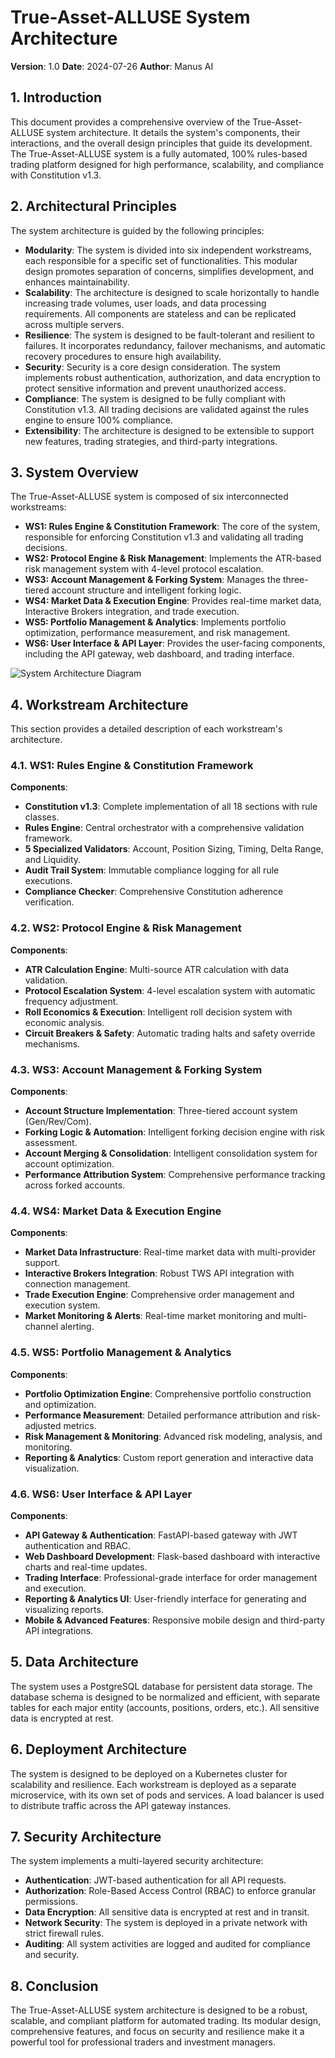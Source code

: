 # True-Asset-ALLUSE System Architecture

**Version**: 1.0
**Date**: 2024-07-26
**Author**: Manus AI

## 1. Introduction

This document provides a comprehensive overview of the True-Asset-ALLUSE system architecture. It details the system's components, their interactions, and the overall design principles that guide its development. The True-Asset-ALLUSE system is a fully automated, 100% rules-based trading platform designed for high performance, scalability, and compliance with Constitution v1.3.

## 2. Architectural Principles

The system architecture is guided by the following principles:

- **Modularity**: The system is divided into six independent workstreams, each responsible for a specific set of functionalities. This modular design promotes separation of concerns, simplifies development, and enhances maintainability.
- **Scalability**: The architecture is designed to scale horizontally to handle increasing trade volumes, user loads, and data processing requirements. All components are stateless and can be replicated across multiple servers.
- **Resilience**: The system is designed to be fault-tolerant and resilient to failures. It incorporates redundancy, failover mechanisms, and automatic recovery procedures to ensure high availability.
- **Security**: Security is a core design consideration. The system implements robust authentication, authorization, and data encryption to protect sensitive information and prevent unauthorized access.
- **Compliance**: The system is designed to be fully compliant with Constitution v1.3. All trading decisions are validated against the rules engine to ensure 100% compliance.
- **Extensibility**: The architecture is designed to be extensible to support new features, trading strategies, and third-party integrations.

## 3. System Overview

The True-Asset-ALLUSE system is composed of six interconnected workstreams:

- **WS1: Rules Engine & Constitution Framework**: The core of the system, responsible for enforcing Constitution v1.3 and validating all trading decisions.
- **WS2: Protocol Engine & Risk Management**: Implements the ATR-based risk management system with 4-level protocol escalation.
- **WS3: Account Management & Forking System**: Manages the three-tiered account structure and intelligent forking logic.
- **WS4: Market Data & Execution Engine**: Provides real-time market data, Interactive Brokers integration, and trade execution.
- **WS5: Portfolio Management & Analytics**: Implements portfolio optimization, performance measurement, and risk management.
- **WS6: User Interface & API Layer**: Provides the user-facing components, including the API gateway, web dashboard, and trading interface.

![System Architecture Diagram](system_architecture.png)

## 4. Workstream Architecture

This section provides a detailed description of each workstream's architecture.

### 4.1. WS1: Rules Engine & Constitution Framework

**Components**:
- **Constitution v1.3**: Complete implementation of all 18 sections with rule classes.
- **Rules Engine**: Central orchestrator with a comprehensive validation framework.
- **5 Specialized Validators**: Account, Position Sizing, Timing, Delta Range, and Liquidity.
- **Audit Trail System**: Immutable compliance logging for all rule executions.
- **Compliance Checker**: Comprehensive Constitution adherence verification.

### 4.2. WS2: Protocol Engine & Risk Management

**Components**:
- **ATR Calculation Engine**: Multi-source ATR calculation with data validation.
- **Protocol Escalation System**: 4-level escalation system with automatic frequency adjustment.
- **Roll Economics & Execution**: Intelligent roll decision system with economic analysis.
- **Circuit Breakers & Safety**: Automatic trading halts and safety override mechanisms.

### 4.3. WS3: Account Management & Forking System

**Components**:
- **Account Structure Implementation**: Three-tiered account system (Gen/Rev/Com).
- **Forking Logic & Automation**: Intelligent forking decision engine with risk assessment.
- **Account Merging & Consolidation**: Intelligent consolidation system for account optimization.
- **Performance Attribution System**: Comprehensive performance tracking across forked accounts.

### 4.4. WS4: Market Data & Execution Engine

**Components**:
- **Market Data Infrastructure**: Real-time market data with multi-provider support.
- **Interactive Brokers Integration**: Robust TWS API integration with connection management.
- **Trade Execution Engine**: Comprehensive order management and execution system.
- **Market Monitoring & Alerts**: Real-time market monitoring and multi-channel alerting.

### 4.5. WS5: Portfolio Management & Analytics

**Components**:
- **Portfolio Optimization Engine**: Comprehensive portfolio construction and optimization.
- **Performance Measurement**: Detailed performance attribution and risk-adjusted metrics.
- **Risk Management & Monitoring**: Advanced risk modeling, analysis, and monitoring.
- **Reporting & Analytics**: Custom report generation and interactive data visualization.

### 4.6. WS6: User Interface & API Layer

**Components**:
- **API Gateway & Authentication**: FastAPI-based gateway with JWT authentication and RBAC.
- **Web Dashboard Development**: Flask-based dashboard with interactive charts and real-time updates.
- **Trading Interface**: Professional-grade interface for order management and execution.
- **Reporting & Analytics UI**: User-friendly interface for generating and visualizing reports.
- **Mobile & Advanced Features**: Responsive mobile design and third-party API integrations.

## 5. Data Architecture

The system uses a PostgreSQL database for persistent data storage. The database schema is designed to be normalized and efficient, with separate tables for each major entity (accounts, positions, orders, etc.). All sensitive data is encrypted at rest.

## 6. Deployment Architecture

The system is designed to be deployed on a Kubernetes cluster for scalability and resilience. Each workstream is deployed as a separate microservice, with its own set of pods and services. A load balancer is used to distribute traffic across the API gateway instances.

## 7. Security Architecture

The system implements a multi-layered security architecture:

- **Authentication**: JWT-based authentication for all API requests.
- **Authorization**: Role-Based Access Control (RBAC) to enforce granular permissions.
- **Data Encryption**: All sensitive data is encrypted at rest and in transit.
- **Network Security**: The system is deployed in a private network with strict firewall rules.
- **Auditing**: All system activities are logged and audited for compliance and security.

## 8. Conclusion

The True-Asset-ALLUSE system architecture is designed to be a robust, scalable, and compliant platform for automated trading. Its modular design, comprehensive features, and focus on security and resilience make it a powerful tool for professional traders and investment managers.


